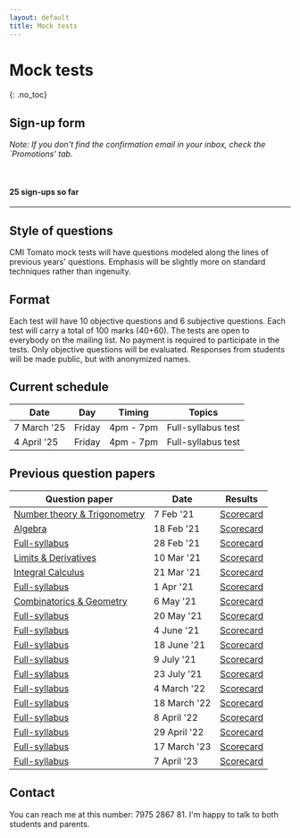```yaml
---
layout: default
title: Mock tests
---
```


# Mock tests
{: .no_toc}


## Sign-up form

<script async data-uid="2cd11e229c" src="https://winning-composer-3713.ck.page/2cd11e229c/index.js"></script>


<i>Note: If you don't find the confirmation email in your inbox, check the `Promotions' tab.</i>

<br>

#### 25 sign-ups so far

<!--
<progress id="progressBar" style="width:95%" max="60" value="11"></progress>

Mock tests will start after 60 students sign-up.
-->


---



## Style of questions

CMI Tomato mock tests will have questions modeled along the lines of previous years' questions. Emphasis will be slightly more
on standard techniques rather than ingenuity.


## Format
Each test will have 10 objective questions and 6 subjective questions. Each test will carry a total of 100 marks (40+60).
The tests are open to everybody on the mailing list. No payment is required to participate in the tests.
Only objective questions will be evaluated. Responses from students will be made public, but with anonymized names.


<!--
## Schedule

The mock tests for the year 2023 is over. The next round of mock tests will start in Jan 2024.

-->


## Current schedule


Date | Day | Timing | Topics
---|---|--|--
7 March '25 | Friday | 4pm - 7pm | Full-syllabus test
4 April '25| Friday | 4pm - 7pm | Full-syllabus test


<!--

## Registration fees

A payment of Rs. 700 must be sent to the UPI address given below.
Please send me an email with the transaction number or a screenshot so that I can link your payment to
your email ID.

**Please note: Subscription has to be renewed each month.**

### UPI Address: cmi-tomato@sbi

### QR-code (PayTM/PhonePe/GooglePay)

<img src="/assets/images/cmi-tomato-qr.png"/>


## Types of tests

There will be two types of tests every month: full-syllabus and topic-specific tests. Tests of the latter kind will have questions confined
to one or two topics. For example, the [first test](/docs/mock_test/001_feb_7_nt_trig) in February had questions only from number theory and trigonometry.
A full-syllabus test will be at par with a CMI entrance exam.

<br>Please note that the payment must be renewed every month.


## What happens if you miss a test?

If you miss a test, you can self-administer the test offine and send your responses within a day. For example, if the test was conducted on Friday, you
should submit your solutions by Saturday midnight. Your submission will be considered as an offline entry and will not be included in the official rankings.
But your solutions will be evaluated.



---


## Subscription options

<img src="/assets/images/subscribe.png"/>

**Please note: Subscription has to be renewed each month.**

The beginner option is recommended for students who are in Std. XI and who are yet to fully cover the syllabus. If you
feel inadequately prepared on a particular month's topics, you can opt out of paid subscription for that month.


Free subscribers can also submit solutions. I will pick two random submissions among them and give full feedback.


-->

## Previous question papers

Question paper | Date | Results
--|--|--
 [Number theory & Trigonometry](/docs/mock_test/001_feb_7_nt_trig/)  | 7 Feb '21 | [Scorecard](/docs/mock_test/001_feb_7_scorecard/)
 [Algebra](/docs/mock_test/002_feb_18_alge/) | 18 Feb '21 | [Scorecard](/docs/mock_test/002_feb_18_scorecard)
 [Full-syllabus](/docs/mock_test/003_feb_28_full/) | 28 Feb '21 | [Scorecard](/docs/mock_test/003_feb_28_scorecard)
 [Limits & Derivatives](/docs/mock_test/004_mar_10_limits_derivatives) | 10 Mar '21 | [Scorecard](/docs/mock_test/004_mar_10_scorecard)
 [Integral Calculus](/docs/mock_test/005_mar_21_integral_calculus) | 21 Mar '21 |  [Scorecard](/docs/mock_test/005_mar_21_scorecard)
 [Full-syllabus](/docs/mock_test/006_apr_1_full/) | 1 Apr '21 | [Scorecard](/docs/mock_test/006_apr_1_scorecard)
 [Combinatorics & Geometry](/docs/mock_test/007_may_6_comb_geo/) | 6 May '21 | [Scorecard](/docs/mock_test/007_may_6_scorecard)
 [Full-syllabus](/docs/mock_test/008_may_20_full/) | 20 May '21 | [Scorecard](/docs/mock_test/008_may_20_scorecard)
 [Full-syllabus](/docs/mock_test/009_june_4_full/) | 4 June '21 | [Scorecard](/docs/mock_test/009_june_4_scorecard)
 [Full-syllabus](/docs/mock_test/010_june_18_full/) | 18 June '21 | [Scorecard](/docs/mock_test/010_june_18_scorecard)
 [Full-syllabus](/docs/mock_test/011_jul_9_full/) | 9 July '21 | [Scorecard](/docs/mock_test/011_jul_9_scorecard)
 [Full-syllabus](/docs/mock_test/012_jul_23_full/) | 23 July '21 | [Scorecard](/docs/mock_test/012_jul_23_scorecard)
 [Full-syllabus](/docs/mock_test/001_4mar22_full/) | 4 March '22 | [Scorecard](/docs/mock_test/013_mar_4_scorecard)
 [Full-syllabus](/docs/mock_test/002_18mar22_full/) | 18 March '22 | [Scorecard](/docs/mock_test/014_mar_18_scorecard) 
 [Full-syllabus](/docs/mock_test/014_apr_8_full/) | 8 April '22 | [Scorecard](/docs/mock_test/015_apr_8_scorecard) 
 [Full-syllabus](/docs/mock_test/016_apr_29_full/) | 29 April '22 | [Scorecard](/docs/mock_test/016_apr_29_scorecard) 
 [Full-syllabus](/docs/mock_test/017_mar_17_full/) | 17 March '23 | [Scorecard](/docs/mock_test/017_mar_17_scorecard) 
 [Full-syllabus](/docs/mock_test/018_apr_7_full/) | 7 April '23 | [Scorecard](/docs/mock_test/018_apr_7_scorecard) 



## Contact

You can reach me at this number: 7975 2867 81. I'm happy to talk to both students and parents.



<!--
Payment can be made either via UPI or bank transfer. Please send me an email with the transaction number or a screenshot so that I can link your payment to
your email ID. Name will be shown as 'Jagadish Midthala'.
-->

<br>




<!--
<br>

#### Option I: Universal Payment Interface
#### Option II: Bank transfer through NEFT/IMPS:

### Acc No: 00000036148605311
### IFSC: SBIN0016873

<br>
-->



<!--
<div id="graphcomment"></div>
<script type="text/javascript">
  var __semio__params = {
    graphcommentId: "CMI-Tomato", // make sure the id is yours
  }
  function __semio__onload() {
    __semio__gc_graphlogin(__semio__params)
  }
  /*
  (function() {
    var gc = document.createElement('script'); gc.type = 'text/javascript'; gc.async = true;
    gc.onload = __semio__onload; gc.defer = true; gc.src = 'https://integration.graphcomment.com/gc_graphlogin.js?' + Date.now();
    (document.getElementsByTagName('head')[0] || document.getElementsByTagName('body')[0]).appendChild(gc);
  })();
  */
</script>


-->


